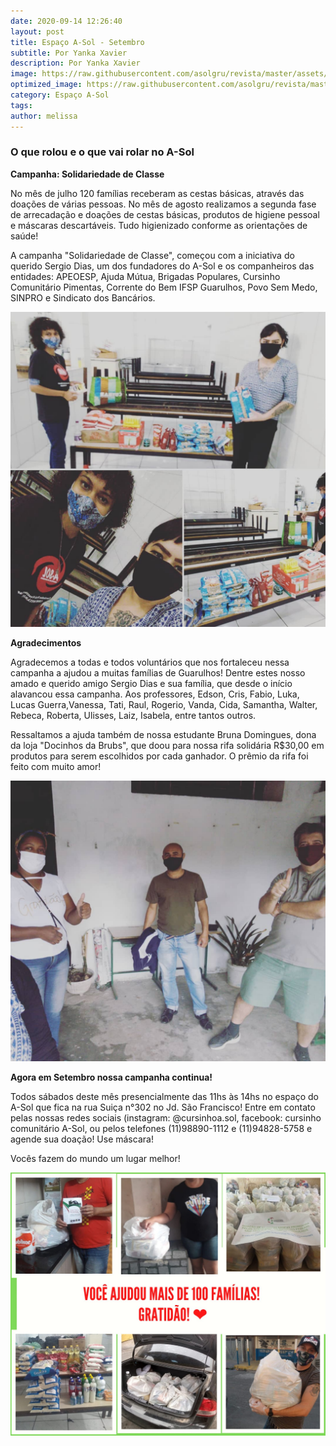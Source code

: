 ```yaml
---
date: 2020-09-14 12:26:40
layout: post
title: Espaço A-Sol - Setembro
subtitle: Por Yanka Xavier
description: Por Yanka Xavier
image: https://raw.githubusercontent.com/asolgru/revista/master/assets/img/outros/ed1/10.jpeg
optimized_image: https://raw.githubusercontent.com/asolgru/revista/master/assets/img/outros/ed1/10.jpeg
category: Espaço A-Sol
tags:
author: melissa
---
```


<h3>O que rolou e o que vai rolar no A-Sol</h3>

**Campanha: Solidariedade de Classe**

No mês de julho 120 famílias receberam as cestas básicas, através das doações de várias pessoas.
No mês de agosto realizamos a segunda fase de arrecadação e doações de cestas básicas, produtos de higiene pessoal e máscaras descartáveis. Tudo higienizado conforme as orientações de saúde!

A campanha  "Solidariedade de Classe", começou com a iniciativa do querido Sergio Dias, um dos fundadores do A-Sol e os companheiros das entidades: APEOESP, Ajuda Mútua, Brigadas Populares, Cursinho Comunitário Pimentas, Corrente do Bem IFSP Guarulhos, Povo Sem Medo, SINPRO e Sindicato dos Bancários.

![asol](https://raw.githubusercontent.com/asolgru/revista/master/assets/img/outros/ed1/9.jpeg "asol")

**Agradecimentos**
    
Agradecemos a todas e todos voluntários que nos fortaleceu nessa campanha a ajudou a muitas famílias de Guarulhos!
Dentre estes nosso amado e querido amigo Sergio Dias e sua família, que desde o início alavancou essa campanha.
Aos professores, Edson, Cris, Fabio, Luka, Lucas Guerra,Vanessa, Tati, Raul, Rogerio, Vanda, Cida, Samantha, Walter, Rebeca, Roberta, Ulisses, Laiz, Isabela, entre tantos outros.

Ressaltamos a ajuda também de nossa estudante Bruna Domingues, dona da loja "Docinhos da Brubs", que doou para nossa rifa solidária R$30,00 em produtos para serem escolhidos por cada ganhador. O prêmio da rifa foi feito com muito amor!

![asol](https://raw.githubusercontent.com/asolgru/revista/master/assets/img/outros/ed1/11.jpeg "asol")

**Agora em Setembro nossa campanha continua!**

Todos sábados deste mês presencialmente das 11hs às 14hs no espaço do A-Sol que fica na rua Suiça n°302 no Jd. São Francisco! Entre em contato pelas nossas redes sociais (instagram: @cursinhoa.sol, facebook: cursinho comunitário A-Sol, ou pelos telefones (11)98890-1112 e (11)94828-5758 e agende sua doação! Use máscara!


Vocês fazem do mundo um lugar melhor!

![asol](https://raw.githubusercontent.com/asolgru/revista/master/assets/img/outros/ed1/13.jpeg "asol")
